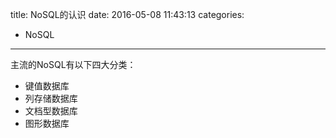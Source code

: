 title: NoSQL的认识
date: 2016-05-08 11:43:13
categories: 
- NoSQL

---

主流的NoSQL有以下四大分类：
* 键值数据库
* 列存储数据库
* 文档型数据库
* 图形数据库






